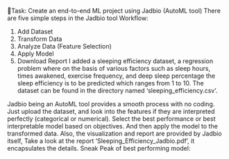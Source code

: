 🎯Task: Create an end-to-end ML project using Jadbio (AutoML tool)
There are five simple steps in the Jadbio tool Workflow:
1)	Add Dataset 
2)	Transform Data 
3)	Analyze Data (Feature Selection)
4)	Apply Model
5)	Download Report
I added a sleeping efficiency dataset, a regression problem where on the basis of various factors such as sleep hours, times awakened, exercise frequency, and deep sleep percentage the sleep efficiency is to be predicted which ranges from 1 to 10. The dataset can be found in the directory named ‘sleeping_efficiency.csv’.

Jadbio being an AutoML tool provides a smooth process with no coding. Just upload the dataset, and look into the features if they are interpreted perfectly (categorical or numerical). Select the best performance or best interpretable model based on objectives. And then apply the model to the transformed data. 
Also, the visualization and report are provided by Jadbio itself, Take a look at the report ‘Sleeping_Efficiency_Jadbio.pdf’, it encapsulates the details.
Sneak Peak of best performing model:

